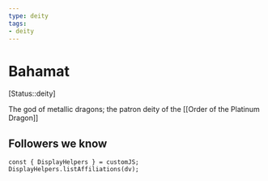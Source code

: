 ```yaml
---
type: deity
tags: 
- deity
---
```


# Bahamat
[Status::deity]

The god of metallic dragons; the patron deity of the [[Order of the Platinum Dragon]]

## Followers we know
```dataviewjs
const { DisplayHelpers } = customJS; DisplayHelpers.listAffiliations(dv);
```

